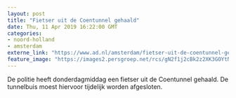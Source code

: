 ```yaml
---
layout: post
title: "Fietser uit de Coentunnel gehaald"
date: Thu, 11 Apr 2019 16:22:00 GMT
categories: 
- noord-holland 
- amsterdam 
externe_link: "https://www.ad.nl/amsterdam/fietser-uit-de-coentunnel-gehaald~ac169fc0/"
feature_image: "https://images2.persgroep.net/rcs/gN2f1j2cBk2z2XK3GOYtN5qaQxg/diocontent/145323922/_fitwidth/400/?appId=21791a8992982cd8da851550a453bd7f&quality=0.7"
---
```


De politie heeft donderdagmiddag een fietser uit de Coentunnel gehaald. De tunnelbuis moest hiervoor tijdelijk worden afgesloten.
